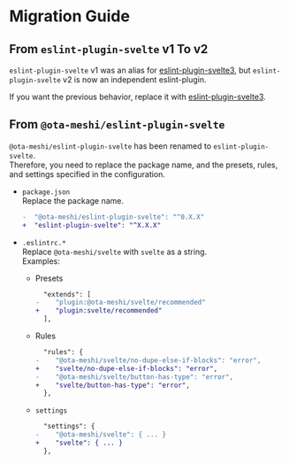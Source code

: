 # Migration Guide

## From `eslint-plugin-svelte` v1 To v2

`eslint-plugin-svelte` v1 was an alias for [eslint-plugin-svelte3], but `eslint-plugin-svelte` v2 is now an independent eslint-plugin.

If you want the previous behavior, replace it with [eslint-plugin-svelte3].

[eslint-plugin-svelte3]: https://github.com/sveltejs/eslint-plugin-svelte3

## From `@ota-meshi/eslint-plugin-svelte`

`@ota-meshi/eslint-plugin-svelte` has been renamed to `eslint-plugin-svelte`.\
Therefore, you need to replace the package name, and the presets, rules, and settings specified in the configuration.

- `package.json`\
  Replace the package name.

  ```diff
  -  "@ota-meshi/eslint-plugin-svelte": "^0.X.X"
  +  "eslint-plugin-svelte": "^X.X.X"
  ```

- `.eslintrc.*`\
  Replace `@ota-meshi/svelte` with `svelte` as a string.\
  Examples:

  - Presets

    ```diff
      "extends": [
    -    "plugin:@ota-meshi/svelte/recommended"
    +    "plugin:svelte/recommended"
      ],
    ```

  - Rules

    ```diff
      "rules": {
    -    "@ota-meshi/svelte/no-dupe-else-if-blocks": "error",
    +    "svelte/no-dupe-else-if-blocks": "error",
    -    "@ota-meshi/svelte/button-has-type": "error",
    +    "svelte/button-has-type": "error",
      },
    ```

  - `settings`

    ```diff
      "settings": {
    -    "@ota-meshi/svelte": { ... }
    +    "svelte": { ... }
      },
    ```
